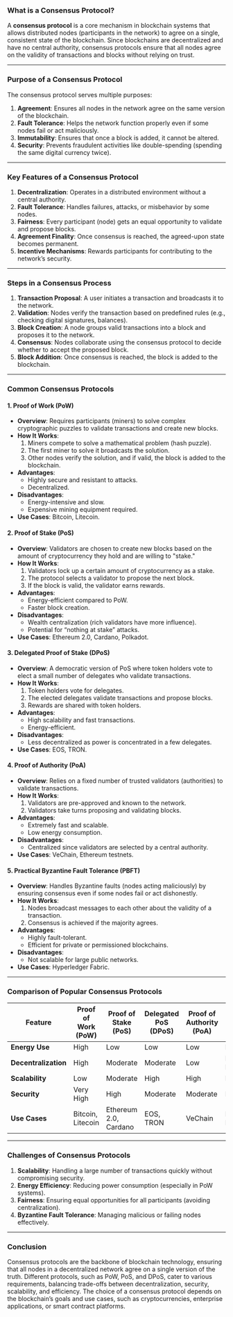 ### **What is a Consensus Protocol?**

A **consensus protocol** is a core mechanism in blockchain systems that allows distributed nodes (participants in the network) to agree on a single, consistent state of the blockchain. Since blockchains are decentralized and have no central authority, consensus protocols ensure that all nodes agree on the validity of transactions and blocks without relying on trust.

---

### **Purpose of a Consensus Protocol**

The consensus protocol serves multiple purposes:

1. **Agreement**: Ensures all nodes in the network agree on the same version of the blockchain.
2. **Fault Tolerance**: Helps the network function properly even if some nodes fail or act maliciously.
3. **Immutability**: Ensures that once a block is added, it cannot be altered.
4. **Security**: Prevents fraudulent activities like double-spending (spending the same digital currency twice).

---

### **Key Features of a Consensus Protocol**

1. **Decentralization**: Operates in a distributed environment without a central authority.
2. **Fault Tolerance**: Handles failures, attacks, or misbehavior by some nodes.
3. **Fairness**: Every participant (node) gets an equal opportunity to validate and propose blocks.
4. **Agreement Finality**: Once consensus is reached, the agreed-upon state becomes permanent.
5. **Incentive Mechanisms**: Rewards participants for contributing to the network’s security.

---

### **Steps in a Consensus Process**

1. **Transaction Proposal**: A user initiates a transaction and broadcasts it to the network.
2. **Validation**: Nodes verify the transaction based on predefined rules (e.g., checking digital signatures, balances).
3. **Block Creation**: A node groups valid transactions into a block and proposes it to the network.
4. **Consensus**: Nodes collaborate using the consensus protocol to decide whether to accept the proposed block.
5. **Block Addition**: Once consensus is reached, the block is added to the blockchain.

---

### **Common Consensus Protocols**

#### **1. Proof of Work (PoW)**

- **Overview**: Requires participants (miners) to solve complex cryptographic puzzles to validate transactions and create new blocks.
- **How It Works**:
    1. Miners compete to solve a mathematical problem (hash puzzle).
    2. The first miner to solve it broadcasts the solution.
    3. Other nodes verify the solution, and if valid, the block is added to the blockchain.
- **Advantages**:
    - Highly secure and resistant to attacks.
    - Decentralized.
- **Disadvantages**:
    - Energy-intensive and slow.
    - Expensive mining equipment required.
- **Use Cases**: Bitcoin, Litecoin.

#### **2. Proof of Stake (PoS)**

- **Overview**: Validators are chosen to create new blocks based on the amount of cryptocurrency they hold and are willing to "stake."
- **How It Works**:
    1. Validators lock up a certain amount of cryptocurrency as a stake.
    2. The protocol selects a validator to propose the next block.
    3. If the block is valid, the validator earns rewards.
- **Advantages**:
    - Energy-efficient compared to PoW.
    - Faster block creation.
- **Disadvantages**:
    - Wealth centralization (rich validators have more influence).
    - Potential for “nothing at stake” attacks.
- **Use Cases**: Ethereum 2.0, Cardano, Polkadot.

#### **3. Delegated Proof of Stake (DPoS)**

- **Overview**: A democratic version of PoS where token holders vote to elect a small number of delegates who validate transactions.
- **How It Works**:
    1. Token holders vote for delegates.
    2. The elected delegates validate transactions and propose blocks.
    3. Rewards are shared with token holders.
- **Advantages**:
    - High scalability and fast transactions.
    - Energy-efficient.
- **Disadvantages**:
    - Less decentralized as power is concentrated in a few delegates.
- **Use Cases**: EOS, TRON.

#### **4. Proof of Authority (PoA)**

- **Overview**: Relies on a fixed number of trusted validators (authorities) to validate transactions.
- **How It Works**:
    1. Validators are pre-approved and known to the network.
    2. Validators take turns proposing and validating blocks.
- **Advantages**:
    - Extremely fast and scalable.
    - Low energy consumption.
- **Disadvantages**:
    - Centralized since validators are selected by a central authority.
- **Use Cases**: VeChain, Ethereum testnets.

#### **5. Practical Byzantine Fault Tolerance (PBFT)**

- **Overview**: Handles Byzantine faults (nodes acting maliciously) by ensuring consensus even if some nodes fail or act dishonestly.
- **How It Works**:
    1. Nodes broadcast messages to each other about the validity of a transaction.
    2. Consensus is achieved if the majority agrees.
- **Advantages**:
    - Highly fault-tolerant.
    - Efficient for private or permissioned blockchains.
- **Disadvantages**:
    - Not scalable for large public networks.
- **Use Cases**: Hyperledger Fabric.

---

### **Comparison of Popular Consensus Protocols**

|Feature|**Proof of Work (PoW)**|**Proof of Stake (PoS)**|**Delegated PoS (DPoS)**|**Proof of Authority (PoA)**|**PBFT**|
|---|---|---|---|---|---|
|**Energy Use**|High|Low|Low|Low|Moderate|
|**Decentralization**|High|Moderate|Moderate|Low|Low to Moderate|
|**Scalability**|Low|Moderate|High|High|High|
|**Security**|Very High|High|Moderate|Moderate|Moderate|
|**Use Cases**|Bitcoin, Litecoin|Ethereum 2.0, Cardano|EOS, TRON|VeChain|Hyperledger Fabric|

---

### **Challenges of Consensus Protocols**

1. **Scalability**: Handling a large number of transactions quickly without compromising security.
2. **Energy Efficiency**: Reducing power consumption (especially in PoW systems).
3. **Fairness**: Ensuring equal opportunities for all participants (avoiding centralization).
4. **Byzantine Fault Tolerance**: Managing malicious or failing nodes effectively.

---

### **Conclusion**

Consensus protocols are the backbone of blockchain technology, ensuring that all nodes in a decentralized network agree on a single version of the truth. Different protocols, such as PoW, PoS, and DPoS, cater to various requirements, balancing trade-offs between decentralization, security, scalability, and efficiency. The choice of a consensus protocol depends on the blockchain’s goals and use cases, such as cryptocurrencies, enterprise applications, or smart contract platforms.